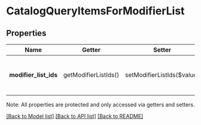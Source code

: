 # CatalogQueryItemsForModifierList

## Properties
Name | Getter | Setter | Type | Description | Notes
------------ | ------------- | ------------- | ------------- | ------------- | -------------
**modifier_list_ids** | getModifierListIds() | setModifierListIds($value) | **string[]** | A set of [CatalogModifierList](#type-catalogmodifierlist) IDs to be used to find associated [CatalogItem](#type-catalogitem)s. | 

Note: All properties are protected and only accessed via getters and setters.

[[Back to Model list]](../README.md#documentation-for-models) [[Back to API list]](../README.md#documentation-for-api-endpoints) [[Back to README]](../README.md)

